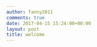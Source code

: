 ```yaml
---
author: fanny2011
comments: true
date: 2017-04-15 15:24:00+00:00
layout: post
title: welcome
---
```

